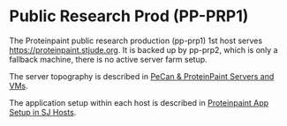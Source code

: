 # Public Research Prod (PP-PRP1)

The Proteinpaint public research production (pp-prp1) 1st host serves https://proteinpaint.stjude.org.
It is backed up by pp-prp2, which is only a fallback machine, there is no active server farm setup.

The server topography is described in
[PeCan & ProteinPaint Servers and VMs](https://wiki.stjude.org/pages/viewpage.action?pageId=35528744).

The application setup within each host is described in
[Proteinpaint App Setup in SJ Hosts](https://wiki.stjude.org/display/compbio/Proteinpaint+App+Setup+in+SJ+Hosts).
